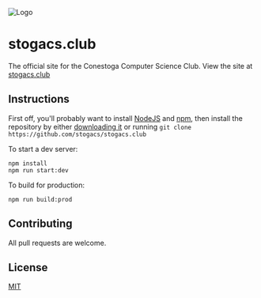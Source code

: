 ![Logo](https://raw.githubusercontent.com/stogacs/stogacs.club/main/logo.png)

# stogacs.club
The official site for the Conestoga Computer Science Club. View the site at [stogacs.club](https://stogacs.club)


## Instructions

First off, you'll probably want to install [NodeJS](https://nodejs.org/en/) and [npm](https://www.npmjs.com/), then install the repository by either [downloading it](https://github.com/stogacs/stogacs.club/archive/refs/heads/main.zip) or running `git clone https://github.com/stogacs/stogacs.club`

To start a dev server:

```
npm install
npm run start:dev
```

To build for production:
```
npm run build:prod
```

## Contributing
All pull requests are welcome.

## License
[MIT](https://choosealicense.com/licenses/mit/)